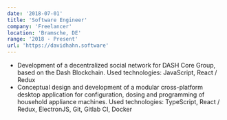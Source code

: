 ```yaml
---
date: '2018-07-01'
title: 'Software Engineer'
company: 'Freelancer'
location: 'Bramsche, DE'
range: '2018 - Present'
url: 'https://davidhahn.software'
---
```


- Development of a decentralized social network for DASH Core Group, based on the Dash Blockchain. Used technologies: JavaScript, React / Redux
- Conceptual design and development of a modular cross-platform desktop application for configuration, dosing and programming of household appliance machines. Used technologies: TypeScript, React / Redux, ElectronJS, Git, Gitlab CI, Docker
